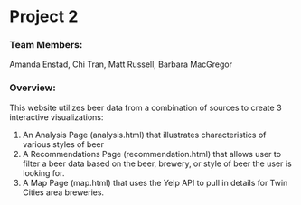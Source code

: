 # Project 2

### Team Members: 
Amanda Enstad, Chi Tran, Matt Russell, Barbara MacGregor

### Overview: </br>
This website utilizes beer data from a combination of sources to create 3 interactive visualizations:</br>
1. An Analysis Page (analysis.html) that illustrates characteristics of various styles of beer </br>
2. A Recommendations Page (recommendation.html) that allows user to filter a beer data based on the beer, brewery, or style of beer the user is looking for. </br>
3. A Map Page (map.html) that uses the Yelp API to pull in details for Twin Cities area breweries.
